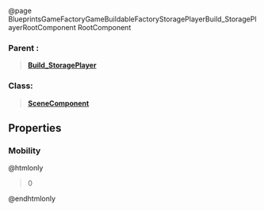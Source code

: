 @page BlueprintsGameFactoryGameBuildableFactoryStoragePlayerBuild_StoragePlayerRootComponent RootComponent
### Parent :
<b><a href="_blueprints_game_factory_game_buildable_factory_storage_player_build__storage_player.html"><blockquote>Build_StoragePlayer</blockquote></a></b>
### Class:
<b><a href="_class_script_scene_component.html"><blockquote>SceneComponent</blockquote></a></b>
## Properties
### Mobility
@htmlonly
<blockquote>0</blockquote>
@endhtmlonly

